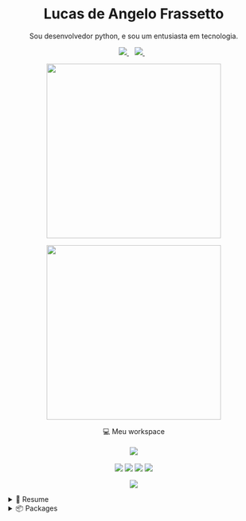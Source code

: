 <h1 align='center'>
 Lucas de Angelo Frassetto
</h1>

<p align='center'>
  Sou desenvolvedor python, e sou um entusiasta em tecnologia.
</p>



<p align='center'>
  <a href="https://www.linkedin.com/in/lucas-frassetto-2939a2200/">
    <img src="https://img.shields.io/badge/linkedin-%230077B5.svg?&style=for-the-badge&logo=linkedin&logoColor=white" />
  </a>&nbsp;&nbsp;
  <a href="mailto:lucasfrassetto8@gmail.com">
    <img src="https://img.shields.io/badge/-Gmail-c14438?&style=for-the-badge&logo=Gmail&logoColor=white&link=mailto:lucasfrassetto8@gmail.com" />
  </a>&nbsp;&nbsp;
</p>

<p align='center'>
  <a href="#"><img src="https://github-readme-stats.vercel.app/api?username=lucasfrassetto&show_icons=true&count_private=true&theme=cobalt" width="350"></a>
</p>
<p align='center'>
  <a href="#"><img src="https://github-readme-stats.vercel.app/api/top-langs/?username=lucasfrassetto&show_icons=true&count_private=true&theme=cobalt&layout=compact" width="350"></a>
</p>

<p align='center'>
  💻 Meu workspace<br/><br/>
  <img src="https://img.shields.io/badge/Linux-ASUS_Vivobook_X510U-0078D6?style=for-the-badge&logo=linux&logoColor=white" />
  <br/><br/>
  <img src="https://img.shields.io/badge/Fedora-294172?style=for-the-badge&logo=fedora&logoColor=white" />
  <img src="https://img.shields.io/badge/intel-core%20i7%207th-%230071C5.svg?&style=for-the-badge&logo=intel&logoColor=white" />
  <img src="https://img.shields.io/badge/RAM-8GB-%230071C5.svg?&style=for-the-badge&logoColor=white" />
  <img src="https://img.shields.io/badge/NVIDIA-Geforce_930MX-76B900?style=for-the-badge&logo=nvidia&logoColor=white" />


<p align='center'>
  <a href="#"><img src="https://badges.pufler.dev/visits/LucasFrassetto/LucasFrassetto"></a>
</p>

<details>
  <summary>📃 Resume</summary>

<!---
## Education

- 📖 **Cincia de Dados**\
📆 2021 - Atual\
📍 **UNIVESP - Universidade Virtual do Estado de São Paulo** - Leme, São Paulo, Brazil
 -->
## Experience


<img align="right" src="https://img.shields.io/badge/BitBucket-330F63??style=flat&logo=bitbucket&logoColor=white"/>
<img align="right" src="https://img.shields.io/badge/Python-3776AB?style=flat&logo=python&logoColor=white"/>
<img align="right" src="https://img.shields.io/badge/Django-REST-ff1709?style=flat&logo=django&logoColor=white&color=ff1709&labelColor=gray"/>
<img align="right" src="https://img.shields.io/badge/Flask-000000?style=flat&logo=flask&logoColor=white"/>
<img align="right" src="https://img.shields.io/badge/Docker-2CA5E0?style=flat&logo=docker&logoColor=white"/>
<img align="right" src="https://img.shields.io/badge/Selenium-43B02A?style=flat&logo=Selenium&logoColor=white"/>

- 👨‍💻 **Desenvolvedor Pleno**\
📆 2018 - Moment\
📍 **NappSolutions** - Leme/SP, Brazil

## Skills

<img align="right" src="https://img.shields.io/badge/Python-3776AB?logo=python&logoColor=white" />

- **Linguagens**

<img align="right" src="https://img.shields.io/badge/DJANGO-REST-ff1709?style=flat&logo=django&logoColor=white&color=ff1709&labelColor=gray"/>
<img align="right" src="https://img.shields.io/badge/Flask-000000?style=flat&logo=flask&logoColor=white"/>
<img align="right" src="https://img.shields.io/badge/Selenium-43B02A?style=flat&logo=Selenium&logoColor=white"/>

- **Frameworks**

<img align="right" src="https://img.shields.io/badge/PostgreSQL-316192?style=flat&logo=postgresql&logoColor=white"/>
<img align="right" src="https://img.shields.io/badge/SQLite-07405E?style=flat&logo=sqlite&logoColor=white"/>


- **Bancos de Dados**

<img align="right" src="https://img.shields.io/badge/Docker-2CA5E0?style=flat&logo=docker&logoColor=white"/>
<img align="right" src="https://img.shields.io/badge/Git-F05032?style=flat&logo=git&logoColor=white"/>
<img align="right" src="https://img.shields.io/badge/Insomnia-5849be?style=flat&logo=Insomnia&logoColor=white"/>

- **Ferramentas**

</details>

<details>
  <summary>📦 Packages</summary>
  
  

| Name                 | A short summary                              | Install   | Downloads |
| -------------------- | -------------------------------------------- | --------- | --------- |
| [CurrencyPy](https://github.com/LucasFrassetto/CurrencyPy)   | Projeto Educacional para criar um type coin para higienização.| | |
| [TypingFlex]   | Projeto Educacional para criar uma tipagem flexivel entre estática e dinâmica para python.| | |
  
</details>
